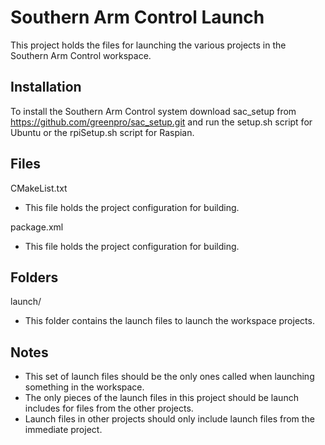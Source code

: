 # Southern Arm Control Launch

This project holds the files for launching the various projects in the Southern Arm Control workspace.

## Installation

To install the Southern Arm Control system download sac_setup from https://github.com/greenpro/sac_setup.git and run the setup.sh script for Ubuntu or the rpiSetup.sh script for Raspian.

## Files
CMakeList.txt
* This file holds the project configuration for building.

package.xml
* This file holds the project configuration for building.

## Folders
launch/
* This folder contains the launch files to launch the workspace projects.

## Notes
* This set of launch files should be the only ones called when launching something in the workspace.
* The only pieces of the launch files in this project should be launch includes for files from the other projects.
* Launch files in other projects should only include launch files from the immediate project.
